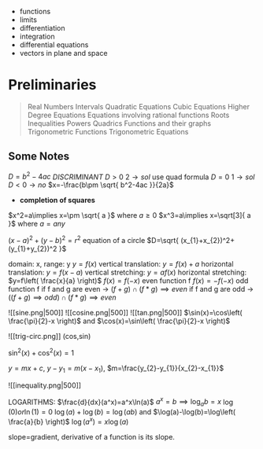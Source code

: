 - functions
- limits
- differentiation
- integration
- differential equations
- vectors in plane and space
# Preliminaries
>Real Numbers
>Intervals
>Quadratic Equations
>Cubic Equations
>Higher Degree Equations
>Equations involving rational functions
>Roots
>Inequalities
>Powers
>Quadrics
>Functions and their graphs
>Trigonometric Functions
>Trigonometric Equations

## Some Notes
$D=b^2-4ac$ $DISCRIMINANT$
$D>0$ $2\to sol$ use quad formula
$D=0$ $1\to sol$
$D<0\to no$
$x=-\frac{b\pm \sqrt{ b^2-4ac }}{2a}$

- **completion of squares**

$x^2=a\implies x=\pm \sqrt{ a }$ where $a\geq 0$
$x^3=a\implies x=\sqrt[3]{ a }$ where $a=any$

$(x-a)^2+(y-b)^2=r^2$ equation of a circle
$D=\sqrt{ (x_{1}+x_{2})^2+(y_{1}+y_{2})^2 }$

domain: x, range: y
$y=f(x)$
vertical translation: $y=f(x)+a$
horizontal translation: $y=f(x-a)$
vertical  stretching: $y=af(x)$
horizontal stretching: $y=f\left( \frac{x}{a} \right)$
$f(x)=f(-x)$ even function f
$f(x)=-f(-x)$ odd function f
if f and g are even -> $(f+g) \cap(f*g)\implies even$
if f and g are odd -> $((f+g)\implies odd) \cap(f*g)\implies even$

![[sine.png|500]]
![[cosine.png|500]]
![[tan.png|500]]
$\sin(x)=\cos\left( \frac{\pi}{2}-x \right)$ and $\cos(x)=\sin\left( \frac{\pi}{2}-x \right)$

![[trig-circ.png]]
(cos,sin)

$\sin^2(x)+\cos^2(x)=1$

$y=mx+c$, $y-y_{1}=m(x-x_{1})$, $m=\frac{y_{2}-y_{1}}{x_{2}-x_{1}}$

![[inequality.png|500]]

LOGARITHMS:
$\frac{d}{dx}(a^x)=a^x\ln(a)$
$a^x=b\implies \log_{a}b=x$
$\log(0) or\ln(1)=0$
$\log(a)+\log(b)=\log(ab)$ and $\log(a)-\log(b)=\log\left( \frac{a}{b} \right)$
$\log(a^x)=x\log(a)$

slope=gradient, derivative of a function is its slope.
